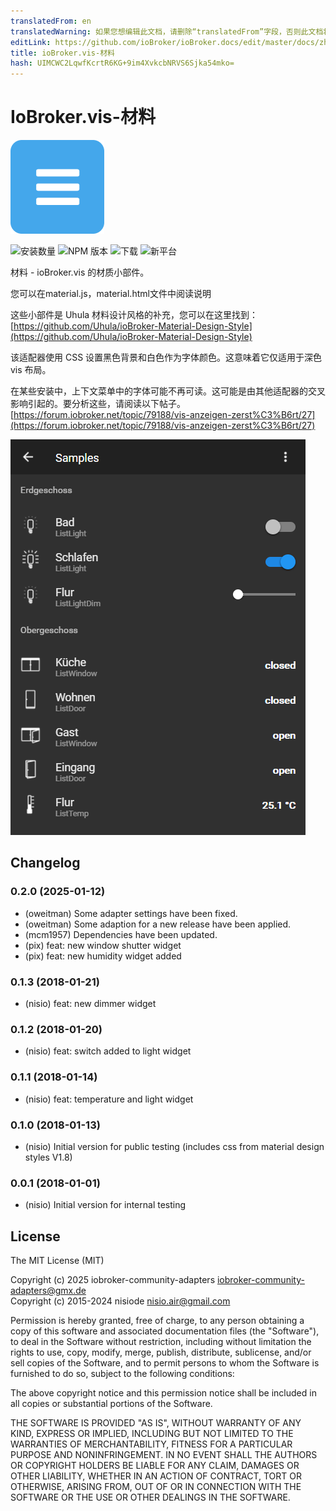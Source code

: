 ```yaml
---
translatedFrom: en
translatedWarning: 如果您想编辑此文档，请删除“translatedFrom”字段，否则此文档将再次自动翻译
editLink: https://github.com/ioBroker/ioBroker.docs/edit/master/docs/zh-cn/adapterref/iobroker.vis-material/README.md
title: ioBroker.vis-材料
hash: UIMCWC2LqwfKcrtR6KG+9im4XvkcbNRVS6Sjka54mko=
---
```

# IoBroker.vis-材料
![标识](../../../en/adapterref/iobroker.vis-material/admin/material.png)

![安装数量](http://iobroker.live/badges/vis-material-stable.svg)
![NPM 版本](http://img.shields.io/npm/v/iobroker.vis-material.svg)
![下载](https://img.shields.io/npm/dm/iobroker.vis-material.svg)
![新平台](https://nodei.co/npm/iobroker.vis-material.png?downloads=true)

材料 - ioBroker.vis 的材质小部件。

您可以在material.js，material.html文件中阅读说明

这些小部件是 Uhula 材料设计风格的补充，您可以在这里找到：[https://github.com/Uhula/ioBroker-Material-Design-Style](https://github.com/Uhula/ioBroker-Material-Design-Style)

该适配器使用 CSS 设置黑色背景和白色作为字体颜色。这意味着它仅适用于深色 vis 布局。

在某些安装中，上下文菜单中的字体可能不再可读。这可能是由其他适配器的交叉影响引起的。要分析这些，请阅读以下帖子。
[https://forum.iobroker.net/topic/79188/vis-anzeigen-zerst%C3%B6rt/27](https://forum.iobroker.net/topic/79188/vis-anzeigen-zerst%C3%B6rt/27)

![例子](../../../en/adapterref/iobroker.vis-material/img/widgets.png)

<!-- 下一版本的占位符（在行首）：

### **正在进行中** -->

## Changelog

### 0.2.0 (2025-01-12)

- (oweitman) Some adapter settings have been fixed.
- (oweitman) Some adaption for a new release have been applied.
- (mcm1957) Dependencies have been updated.
- (pix) feat: new window shutter widget
- (pix) feat: new humidity widget added

### 0.1.3 (2018-01-21)

- (nisio) feat: new dimmer widget

### 0.1.2 (2018-01-20)

- (nisio) feat: switch added to light widget

### 0.1.1 (2018-01-14)

- (nisio) feat: temperature and light widget

### 0.1.0 (2018-01-13)

- (nisio) Initial version for public testing (includes css from material design styles V1.8)

### 0.0.1 (2018-01-01)

- (nisio) Initial version for internal testing

## License

The MIT License (MIT)

Copyright (c) 2025 iobroker-community-adapters <iobroker-community-adapters@gmx.de>  
Copyright (c) 2015-2024 nisiode <nisio.air@gmail.com>

Permission is hereby granted, free of charge, to any person obtaining a copy
of this software and associated documentation files (the "Software"), to deal
in the Software without restriction, including without limitation the rights
to use, copy, modify, merge, publish, distribute, sublicense, and/or sell
copies of the Software, and to permit persons to whom the Software is
furnished to do so, subject to the following conditions:

The above copyright notice and this permission notice shall be included in all
copies or substantial portions of the Software.

THE SOFTWARE IS PROVIDED "AS IS", WITHOUT WARRANTY OF ANY KIND, EXPRESS OR
IMPLIED, INCLUDING BUT NOT LIMITED TO THE WARRANTIES OF MERCHANTABILITY,
FITNESS FOR A PARTICULAR PURPOSE AND NONINFRINGEMENT. IN NO EVENT SHALL THE
AUTHORS OR COPYRIGHT HOLDERS BE LIABLE FOR ANY CLAIM, DAMAGES OR OTHER
LIABILITY, WHETHER IN AN ACTION OF CONTRACT, TORT OR OTHERWISE, ARISING FROM,
OUT OF OR IN CONNECTION WITH THE SOFTWARE OR THE USE OR OTHER DEALINGS IN THE
SOFTWARE.